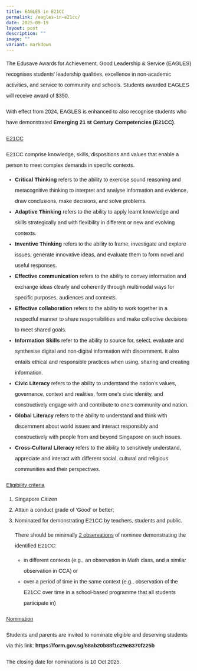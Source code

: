 ```yaml
---
title: EAGLES in E21CC
permalink: /eagles-in-e21cc/
date: 2025-09-19
layout: post
description: ""
image: ""
variant: markdown
---
```

<p style="margin-top:10px;font-size:14.5px; line-height:2;font-family:sans-serif;"> The Edusave Awards for Achievement, Good Leadership &amp; Service (EAGLES) recognises students' leadership qualities, excellence in non-academic activities, and service to community and schools. Students awarded EAGLES will receive award of $350.</p>

<p style="margin-top:10px;font-size:14.5px; line-height:2;font-family:sans-serif;">With effect from 2024, EAGLES is enhanced to also recognise students who have demonstrated <strong style="font-family:sans-serif;"> Emerging 21 st Century Competencies (E21CC)</strong>.</p>

<p style="margin-top:10px;font-size:14.5px; line-height:2;font-family:sans-serif;">	<u style="font-family:sans-serif;">E21CC</u></p>

<p style="margin-top:10px;font-size:14.5px; line-height:2;font-family:sans-serif;">E21CC comprise knowledge, skills, dispositions and values that enable a person to meet complex demands in specific contexts.</p>
	
<ul style="margin-top:-5px;">
<li style="font-size:14.5px; line-height:2;font-family:sans-serif;"><strong style="font-family:sans-serif;">Critical Thinking</strong> refers to the ability to exercise sound reasoning and metacognitive thinking to interpret and analyse information and evidence, draw conclusions, make decisions, and solve problems.</li>
<li style="font-size:14.5px; line-height:2;font-family:sans-serif;"><strong style="font-family:sans-serif;">Adaptive Thinking</strong> refers to the ability to apply learnt knowledge and skills
strategically and with flexibility in different or new and evolving contexts.</li>
<li style="font-size:14.5px; line-height:2;font-family:sans-serif;"><strong style="font-family:sans-serif;">Inventive Thinking</strong> refers to the ability to frame, investigate and explore issues, generate innovative ideas, and evaluate them to form novel and useful responses.</li>
<li style="font-size:14.5px; line-height:2;font-family:sans-serif;"><strong style="font-family:sans-serif;">Effective communication</strong> refers to the ability to convey information and exchange ideas clearly and coherently through multimodal ways for specific purposes,
audiences and contexts.</li>
<li style="font-size:14.5px; line-height:2;font-family:sans-serif;"><strong style="font-family:sans-serif;">Effective collaboration</strong> refers to the ability to work together in a respectful manner to share responsibilities and make collective decisions to meet shared goals.</li>
<li style="font-size:14.5px; line-height:2;font-family:sans-serif;"><strong style="font-family:sans-serif;">Information Skills</strong> refer to the ability to source for, select, evaluate and synthesise digital and non-digital information with discernment. It also entails ethical and responsible practices when using, sharing and creating information.</li>
<li style="font-size:14.5px; line-height:2;font-family:sans-serif;"><strong style="font-family:sans-serif;">Civic Literacy</strong> refers to the ability to understand the nation’s values, governance, context and realities, form one’s civic identity, and constructively engage with and contribute to one’s community and nation.</li>
<li style="font-size:14.5px; line-height:2;font-family:sans-serif;"><strong style="font-family:sans-serif;">Global Literacy</strong> refers to the ability to understand and think with discernment about world issues and interact responsibly and constructively with people from and beyond Singapore on such issues.</li>
<li style="font-size:14.5px; line-height:2;font-family:sans-serif;"><strong style="font-family:sans-serif;">Cross-Cultural Literacy</strong> refers to the ability to sensitively understand, appreciate and interact with different social, cultural and religious communities and their perspectives.</li></ul>

<p style="margin-top:10px;font-size:14.5px; line-height:2;font-family:sans-serif;">	<u style="font-family:sans-serif;">Eligibility criteria</u></p>
	
<p style="margin-top:10px;font-size:14.5px; line-height:2;font-family:sans-serif;"></p><ol style="margin-top:-5px;">
<li style="font-size:14.5px; line-height:2;font-family:sans-serif;">Singapore Citizen</li>
<li style="font-size:14.5px; line-height:2;font-family:sans-serif;">Attain a conduct grade of ‘Good’ or better;</li>
<li style="font-size:14.5px; line-height:2;font-family:sans-serif;">Nominated for demonstrating E21CC by teachers, students and public.</li>
	<p style="margin-top:10px;font-size:14.5px; line-height:2;font-family:sans-serif;">There should be minimally <u style="font-family:sans-serif;">2 observations</u> of nominee demonstrating the identified
E21CC:</p>
	<ul style="margin-top:-5px;">
<li style="font-size:14.5px; line-height:2;font-family:sans-serif;">in different contexts (e.g., an observation in Math class, and a similar observation
in CCA) or</li>
<li style="font-size:14.5px; line-height:2;font-family:sans-serif;">over a period of time in the same context (e.g., observation of the E21CC over
time in a school-based programme that all students participate in)</li>
</ul>
</ol>

<p style="margin-top:10px;font-size:14.5px; line-height:2;font-family:sans-serif;">	<u style="font-family:sans-serif;">Nomination</u></p>

	
<p style="margin-top:10px;font-size:14.5px; line-height:2;font-family:sans-serif;">Students and parents are invited to nominate eligible and deserving students via this
link:<a href="https://form.gov.sg/68ab20b88f1c29e8370f225b" style="font-size:14.5px; line-height:1.5;font-family:sans-serif;font-weight:bold;text-decoration: none;"> https://form.gov.sg/68ab20b88f1c29e8370f225b</a></p>
<p style="margin-top:10px;font-size:14.5px; line-height:2;font-family:sans-serif;">The closing date for nominations is 10 Oct 2025.</p>

